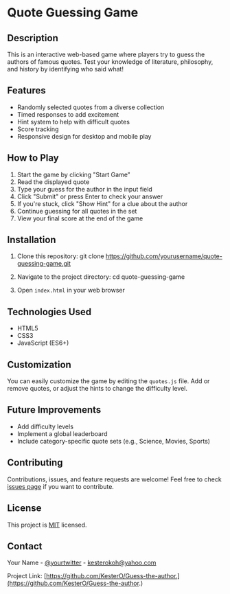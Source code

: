 # Quote Guessing Game

## Description
This is an interactive web-based game where players try to guess the authors of famous quotes. Test your knowledge of literature, philosophy, and history by identifying who said what!

## Features
- Randomly selected quotes from a diverse collection
- Timed responses to add excitement
- Hint system to help with difficult quotes
- Score tracking
- Responsive design for desktop and mobile play

## How to Play
1. Start the game by clicking "Start Game"
2. Read the displayed quote
3. Type your guess for the author in the input field
4. Click "Submit" or press Enter to check your answer
5. If you're stuck, click "Show Hint" for a clue about the author
6. Continue guessing for all quotes in the set
7. View your final score at the end of the game

## Installation
1. Clone this repository: git clone https://github.com/yourusername/quote-guessing-game.git

2. Navigate to the project directory: cd quote-guessing-game

3. Open `index.html` in your web browser

## Technologies Used
- HTML5
- CSS3
- JavaScript (ES6+)

## Customization
You can easily customize the game by editing the `quotes.js` file. Add or remove quotes, or adjust the hints to change the difficulty level.

## Future Improvements
- Add difficulty levels
- Implement a global leaderboard
- Include category-specific quote sets (e.g., Science, Movies, Sports)

## Contributing
Contributions, issues, and feature requests are welcome! Feel free to check [issues page](https://github.com/KesterO/Guess-the-author.) if you want to contribute.

## License
This project is [MIT](https://choosealicense.com/licenses/mit/) licensed.

## Contact
Your Name - [@yourtwitter](https://x.com/king__milan) - kesterokoh@yahoo.com

Project Link: [https://github.com/KesterO/Guess-the-author.](https://github.com/KesterO/Guess-the-author.)
